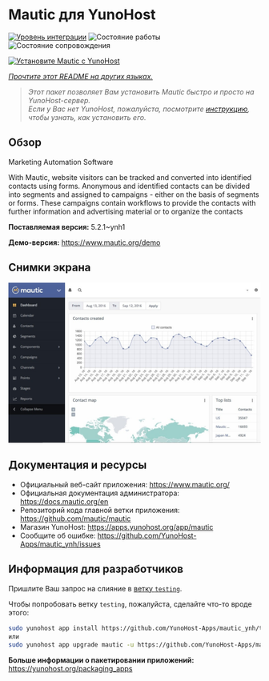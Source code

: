 <!--
Важно: этот README был автоматически сгенерирован <https://github.com/YunoHost/apps/tree/master/tools/readme_generator>
Он НЕ ДОЛЖЕН редактироваться вручную.
-->

# Mautic для YunoHost

[![Уровень интеграции](https://apps.yunohost.org/badge/integration/mautic)](https://ci-apps.yunohost.org/ci/apps/mautic/)
![Состояние работы](https://apps.yunohost.org/badge/state/mautic)
![Состояние сопровождения](https://apps.yunohost.org/badge/maintained/mautic)

[![Установите Mautic с YunoHost](https://install-app.yunohost.org/install-with-yunohost.svg)](https://install-app.yunohost.org/?app=mautic)

*[Прочтите этот README на других языках.](./ALL_README.md)*

> *Этот пакет позволяет Вам установить Mautic быстро и просто на YunoHost-сервер.*  
> *Если у Вас нет YunoHost, пожалуйста, посмотрите [инструкцию](https://yunohost.org/install), чтобы узнать, как установить его.*

## Обзор

Marketing Automation Software

With Mautic, website visitors can be tracked and converted into identified contacts using forms. Anonymous and identified contacts can be divided into segments and assigned to campaigns - either on the basis of segments or forms. These campaigns contain workflows to provide the contacts with further information and advertising material or to organize the contacts

**Поставляемая версия:** 5.2.1~ynh1

**Демо-версия:** <https://www.mautic.org/demo>

## Снимки экрана

![Снимок экрана Mautic](./doc/screenshots/mautic-Screenshots.jpg)

## Документация и ресурсы

- Официальный веб-сайт приложения: <https://www.mautic.org/>
- Официальная документация администратора: <https://docs.mautic.org/en>
- Репозиторий кода главной ветки приложения: <https://github.com/mautic/mautic>
- Магазин YunoHost: <https://apps.yunohost.org/app/mautic>
- Сообщите об ошибке: <https://github.com/YunoHost-Apps/mautic_ynh/issues>

## Информация для разработчиков

Пришлите Ваш запрос на слияние в [ветку `testing`](https://github.com/YunoHost-Apps/mautic_ynh/tree/testing).

Чтобы попробовать ветку `testing`, пожалуйста, сделайте что-то вроде этого:

```bash
sudo yunohost app install https://github.com/YunoHost-Apps/mautic_ynh/tree/testing --debug
или
sudo yunohost app upgrade mautic -u https://github.com/YunoHost-Apps/mautic_ynh/tree/testing --debug
```

**Больше информации о пакетировании приложений:** <https://yunohost.org/packaging_apps>
